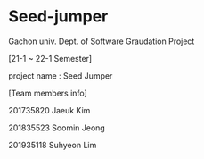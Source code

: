 # Seed-jumper
Gachon univ. Dept. of Software Graudation Project


[21-1 ~  22-1 Semester]

project name : Seed Jumper


[Team members info]

201735820 Jaeuk Kim

201835523 Soomin Jeong

201935118 Suhyeon Lim
